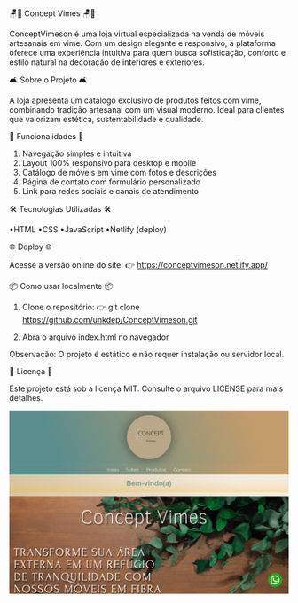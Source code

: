 🪑🌿 Concept Vimes 🪑🌿

ConceptVimeson é uma loja virtual especializada na venda de móveis artesanais em vime. Com um design elegante e responsivo, a plataforma oferece uma experiência intuitiva para quem busca sofisticação, conforto e estilo natural na decoração de interiores e exteriores.



🛋️ Sobre o Projeto 🛋️

A loja apresenta um catálogo exclusivo de produtos feitos com vime, combinando tradição artesanal com um visual moderno. Ideal para clientes que valorizam estética, sustentabilidade e qualidade.



🚀 Funcionalidades 🚀

1. Navegação simples e intuitiva
2. Layout 100% responsivo para desktop e mobile
3. Catálogo de móveis em vime com fotos e descrições
4. Página de contato com formulário personalizado
5. Link para redes sociais e canais de atendimento



🛠️ Tecnologias Utilizadas 🛠️

•HTML
•CSS
•JavaScript
•Netlify (deploy)



🌐 Deploy 🌐

Acesse a versão online do site:
👉 https://conceptvimeson.netlify.app/



📦 Como usar localmente 📦

1. Clone o repositório:
👉 git clone https://github.com/unkdep/ConceptVimeson.git

2. Abra o arquivo index.html no navegador

Observação: O projeto é estático e não requer instalação ou servidor local.



📄 Licença 📄

Este projeto está sob a licença MIT. Consulte o arquivo LICENSE para mais detalhes.



![Preview do site ConceptVimeson](img/screenshot.png)

